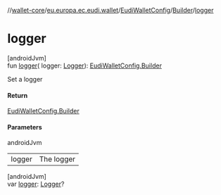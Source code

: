 //[wallet-core](../../../../index.md)/[eu.europa.ec.eudi.wallet](../../index.md)/[EudiWalletConfig](../index.md)/[Builder](index.md)/[logger](logger.md)

# logger

[androidJvm]\
fun [logger](logger.md)(
logger: [Logger](../../../eu.europa.ec.eudi.wallet.logging/-logger/index.md)): [EudiWalletConfig.Builder](index.md)

Set a logger

#### Return

[EudiWalletConfig.Builder](index.md)

#### Parameters

androidJvm

|        |            |
|--------|------------|
| logger | The logger |

[androidJvm]\
var [logger](logger.md): [Logger](../../../eu.europa.ec.eudi.wallet.logging/-logger/index.md)?
